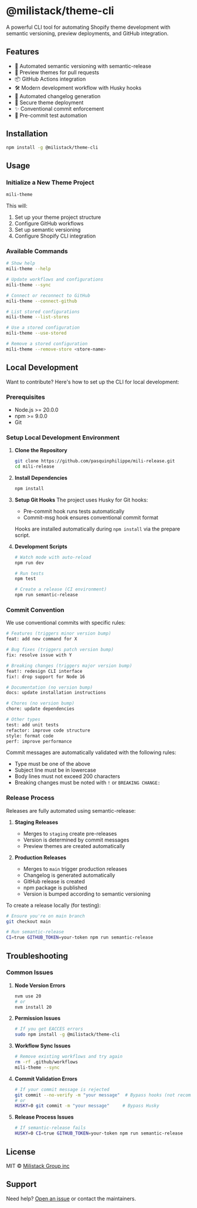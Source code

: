 # @milistack/theme-cli

A powerful CLI tool for automating Shopify theme development with semantic versioning, preview deployments, and GitHub integration.

## Features

- 🚀 Automated semantic versioning with semantic-release
- 🔄 Preview themes for pull requests
- 📦 GitHub Actions integration
- 🛠️ Modern development workflow with Husky hooks
- 📝 Automated changelog generation
- 🔐 Secure theme deployment
- ✨ Conventional commit enforcement
- 🧪 Pre-commit test automation

## Installation

```bash
npm install -g @milistack/theme-cli
```

## Usage

### Initialize a New Theme Project

```bash
mili-theme
```

This will:
1. Set up your theme project structure
2. Configure GitHub workflows
3. Set up semantic versioning
4. Configure Shopify CLI integration

### Available Commands

```bash
# Show help
mili-theme --help

# Update workflows and configurations
mili-theme --sync

# Connect or reconnect to GitHub
mili-theme --connect-github

# List stored configurations
mili-theme --list-stores

# Use a stored configuration
mili-theme --use-stored

# Remove a stored configuration
mili-theme --remove-store <store-name>
```

## Local Development

Want to contribute? Here's how to set up the CLI for local development:

### Prerequisites

- Node.js >= 20.0.0
- npm >= 9.0.0
- Git

### Setup Local Development Environment

1. **Clone the Repository**
   ```bash
   git clone https://github.com/pasquinphilippe/mili-release.git
   cd mili-release
   ```

2. **Install Dependencies**
   ```bash
   npm install
   ```

3. **Setup Git Hooks**
   The project uses Husky for Git hooks:
   - Pre-commit hook runs tests automatically
   - Commit-msg hook ensures conventional commit format

   Hooks are installed automatically during `npm install` via the prepare script.

4. **Development Scripts**
   ```bash
   # Watch mode with auto-reload
   npm run dev

   # Run tests
   npm test

   # Create a release (CI environment)
   npm run semantic-release
   ```

### Commit Convention

We use conventional commits with specific rules:

```bash
# Features (triggers minor version bump)
feat: add new command for X

# Bug fixes (triggers patch version bump)
fix: resolve issue with Y

# Breaking changes (triggers major version bump)
feat!: redesign CLI interface
fix!: drop support for Node 16

# Documentation (no version bump)
docs: update installation instructions

# Chores (no version bump)
chore: update dependencies

# Other types
test: add unit tests
refactor: improve code structure
style: format code
perf: improve performance
```

Commit messages are automatically validated with the following rules:
- Type must be one of the above
- Subject line must be in lowercase
- Body lines must not exceed 200 characters
- Breaking changes must be noted with `!` or `BREAKING CHANGE:`

### Release Process

Releases are fully automated using semantic-release:

1. **Staging Releases**
   - Merges to `staging` create pre-releases
   - Version is determined by commit messages
   - Preview themes are created automatically

2. **Production Releases**
   - Merges to `main` trigger production releases
   - Changelog is generated automatically
   - GitHub release is created
   - npm package is published
   - Version is bumped according to semantic versioning

To create a release locally (for testing):
```bash
# Ensure you're on main branch
git checkout main

# Run semantic-release
CI=true GITHUB_TOKEN=your-token npm run semantic-release
```

## Troubleshooting

### Common Issues

1. **Node Version Errors**
   ```bash
   nvm use 20
   # or
   nvm install 20
   ```

2. **Permission Issues**
   ```bash
   # If you get EACCES errors
   sudo npm install -g @milistack/theme-cli
   ```

3. **Workflow Sync Issues**
   ```bash
   # Remove existing workflows and try again
   rm -rf .github/workflows
   mili-theme --sync
   ```

4. **Commit Validation Errors**
   ```bash
   # If your commit message is rejected
   git commit --no-verify -m "your message"  # Bypass hooks (not recommended)
   # or
   HUSKY=0 git commit -m "your message"     # Bypass Husky
   ```

5. **Release Process Issues**
   ```bash
   # If semantic-release fails
   HUSKY=0 CI=true GITHUB_TOKEN=your-token npm run semantic-release
   ```

## License

MIT © [Milistack Group inc](https://github.com/pasquinphilippe/mili-release/blob/main/LICENSE)

## Support

Need help? [Open an issue](https://github.com/pasquinphilippe/mili-release/issues/new) or contact the maintainers.
